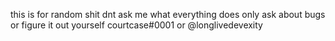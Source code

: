 this is for random shit dnt ask me what everything does only ask about bugs or figure it out yourself courtcase#0001 or @longlivedevexity
